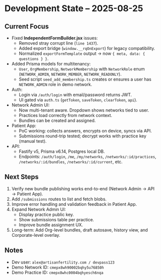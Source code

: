 # Development State – 2025-08-25

## Current Focus
- Fixed **IndependentFormBuilder.jsx** issues:
  - Removed stray corrupt line (`line 1437`).
  - Added export bridge (`window.__rqOnExport`) for legacy compatibility.
  - Normalized `exportFormTemplate` output → now `{ meta, data: { questions } }`.
- Added Prisma models for multitenancy:
  - `User`, `OrgMembership`, `NetworkMembership` with `NetworkRole` enum (`NETWORK_ADMIN`, `NETWORK_MEMBER`, `NETWORK_READONLY`).
  - Seed script `seed_add_membership.ts` creates or ensures a user has `NETWORK_ADMIN` role in demo network.
- Auth:
  - Login via `/auth/login` with email/password returns JWT.
  - UI gated via `auth.ts` (`getToken`, `saveToken`, `clearToken`, `api`).
- Network Admin UI:
  - Now multi-tenant aware. Dropdown shows networks tied to user.
  - Practices load correctly from network context.
  - Bundles can be created and assigned.
- Patient App:
  - PoC working: collects answers, encrypts on device, syncs via API.
  - Submissions round-trip tested; decrypt works with practice key (manual test).
- API:
  - Fastify v5, Prisma v6.14, Postgres local DB.
  - Endpoints: `/auth/login`, `/me`, `/my/networks`, `/networks/:id/practices`, `/networks/:id/bundles`, `/networks/:id/current`, etc.

## Next Steps
1. Verify new bundle publishing works end-to-end (Network Admin → API → Patient App).
2. Add `/submissions` routes to list and fetch blobs.
3. Improve error handling and validation feedback in Patient App.
4. Expand Network Admin UI:
   - Display practice public key.
   - Show submissions table per practice.
   - Improve bundle assignment UX.
5. Long-term: Add Org-level bundles, draft autosave, history view, and Corporate-level overlay.

## Notes
- Dev user: `alex@artisanfertility.com / devpass123`
- Demo Network ID: `cmepx8wh90002bqhy5u76850h`
- Demo Practice ID: `cmepx8whc0004bqhyesch6nqa`
